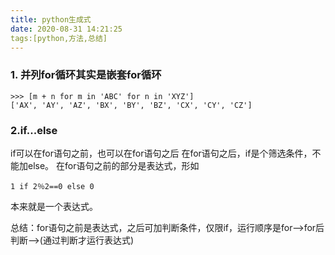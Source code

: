 ```yaml
---
title: python生成式
date: 2020-08-31 14:21:25
tags:[python,方法,总结]
---
```

### 1. 并列for循环其实是嵌套for循环
```
>>> [m + n for m in 'ABC' for n in 'XYZ']
['AX', 'AY', 'AZ', 'BX', 'BY', 'BZ', 'CX', 'CY', 'CZ']
```

### 2.if...else
if可以在for语句之前，也可以在for语句之后
在for语句之后，if是个筛选条件，不能加else。
在for语句之前的部分是表达式，形如
```
1 if 2％2==0 else 0
```
本来就是一个表达式。

总结：for语句之前是表达式，之后可加判断条件，仅限if，运行顺序是for--\>for后判断--\>(通过判断才运行表达式)
